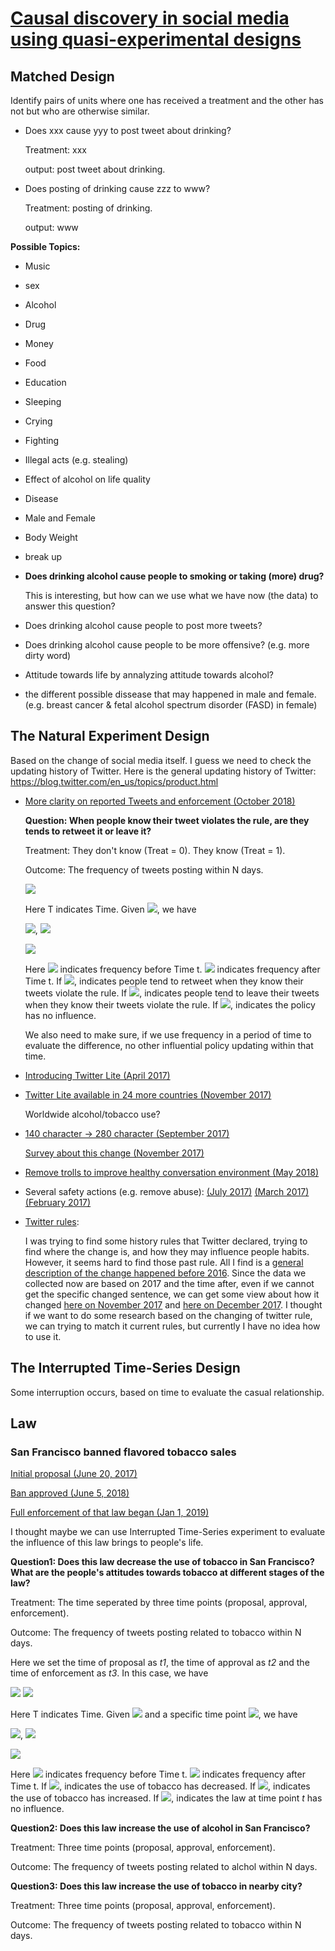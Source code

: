 # [Causal discovery in social media using quasi-experimental designs](https://dl.acm.org/citation.cfm?id=1964859)

## Matched Design
Identify pairs of units where one has received a treatment and the other has not but who are otherwise similar.

- Does xxx cause yyy to post tweet about drinking?

  Treatment: xxx

  output: post tweet about drinking.

- Does posting of drinking cause zzz to www?

  Treatment: posting of drinking.

  output: www
  
**Possible Topics:** 
  - Music
  - sex
  - Alcohol
  - Drug
  - Money
  - Food
  - Education
  - Sleeping
  - Crying
  - Fighting
  - Illegal acts (e.g. stealing)
  - Effect of alcohol on life quality
  - Disease
  - Male and Female
  - Body Weight
  - break up
  - **Does drinking alcohol cause people to smoking or taking (more) drug?**
  
    This is interesting, but how can we use what we have now (the data) to answer this question?
  - Does drinking alcohol cause people to post more tweets?
  - Does drinking alcohol cause people to be more offensive? (e.g. more dirty word)
  - Attitude towards life by annalyzing attitude towards alcohol?
  - the different possible dissease that may happened in male and female. (e.g. breast cancer & fetal alcohol spectrum disorder (FASD) in female) 

## The Natural Experiment Design
Based on the change of social media itself. I guess we need to check the updating history of Twitter. Here is the general updating history of Twitter: https://blog.twitter.com/en_us/topics/product.html

- [More clarity on reported Tweets and enforcement (October 2018)](https://blog.twitter.com/en_us/topics/product/2018/more-clarity-on-reported-tweets-and-enforcement.html)
    
  **Question: When people know their tweet violates the rule, are they tends to retweet it or leave it?**
  
  Treatment: They don't know (Treat = 0). They know (Treat = 1). 
  
  Outcome: The frequency of tweets posting within N days. 

  ![](http://latex.codecogs.com/gif.latex?T<t,Treat\=0;T\\geq{t},Treat\=1)

  Here T indicates Time. Given ![](http://latex.codecogs.com/gif.latex?N\\in\\{1,3,5,10,15,20,25,30\\}), we have
    
  ![](http://latex.codecogs.com/gif.latex?freq_{before}\=\\frac{\\sum_{i\=t-N}^{t}num_i(posting)}{N}),  ![](http://latex.codecogs.com/gif.latex?freq_{after}\=\\frac{\\sum_{i\=t}^{t+N}num_i(posting)}{N})
  

  ![](http://latex.codecogs.com/gif.latex?diff\=freq_{before}-freq_{after})

  Here ![](http://latex.codecogs.com/gif.latex?freq_{before}) indicates frequency before Time t. ![](http://latex.codecogs.com/gif.latex?freq_{after}) indicates frequency after Time t. 
  If ![](http://latex.codecogs.com/gif.latex?diff<0), indicates people tend to retweet when they know their tweets violate the rule. 
  If ![](http://latex.codecogs.com/gif.latex?diff>0), indicates people tend to leave their tweets when they know their tweets violate the rule. 
  If ![](http://latex.codecogs.com/gif.latex?diff\\to0), indicates the policy has no influence. 

  We also need to make sure, if we use frequency in a period of time to evaluate the difference, no other influential policy updating within that time.



- [Introducing Twitter Lite (April 2017)](https://blog.twitter.com/en_us/topics/product/2017/introducing-twitter-lite.html)
- [Twitter Lite available in 24 more countries (November 2017)](https://blog.twitter.com/en_us/topics/product/2017/twitter-lite-in-the-google-play-store-in-24-more-countries.html) 
  
  Worldwide alcohol/tobacco use?

- [140 character -> 280 character (September 2017)](https://blog.twitter.com/official/en_us/topics/product/2017/Giving-you-more-characters-to-express-yourself.html)

  [Survey about this change (November 2017)](https://blog.twitter.com/en_us/topics/product/2017/tweetingmadeeasier.html)

- [Remove trolls to improve healthy conversation environment (May 2018)](https://blog.twitter.com/en_us/topics/product/2018/Serving_Healthy_Conversation.html)

- Several safety actions (e.g. remove abuse):
  [(July 2017)](https://blog.twitter.com/en_us/topics/product/2017/Our-Safety-Work-Results-Update.html)
  [(March 2017)](https://blog.twitter.com/en_us/topics/product/2017/our-latest-update-on-safety.html)
  [(February 2017)](https://blog.twitter.com/en_us/topics/product/2017/an-update-on-safety.html)

- [Twitter rules](https://help.twitter.com/en/rules-and-policies/twitter-rules): 

  I was trying to find some history rules that Twitter declared, trying to find where the change is, and how they may influence people habits. However, it seems hard to find those past rule. All I find is a [general description of the change happened before 2016](https://www.vice.com/en_us/article/z43xw3/the-history-of-twitters-rules). Since the data we collected now are based on 2017 and the time after, even if we cannot get the specific changed sentence, we can get some view about how it changed [here on November 2017](https://blog.twitter.com/en_us/topics/company/2017/Clarifying_The_Twitter_Rules.html) and [here on December 2017](https://blog.twitter.com/en_us/topics/company/2017/safetypoliciesdec2017.html). I thought if we want to do some research based on the changing of twitter rule, we can trying to match it current rules, but currently I have no idea how to use it.




## The Interrupted Time-Series Design
Some interruption occurs, based on time to evaluate the casual relationship.


## Law

### San Francisco banned flavored tobacco sales
[Initial proposal (June 20, 2017)](https://www.cnn.com/2017/06/22/health/san-francisco-vaping-menthols-ban-bn/index.html)

[Ban approved (June 5, 2018)](https://www.cnbc.com/2018/06/06/san-francisco-approves-ban-on-menthol-cigarettes-and-flavored-e-cigarette-liquids.html)

[Full enforcement of that law began (Jan 1, 2019)](https://www.kalw.org/post/san-francisco-banned-flavored-tobacco-sales-now-what#stream/0)

I thought maybe we can use Interrupted Time-Series experiment to evaluate the influence of this law brings to people's life. 

**Question1: Does this law decrease the use of tobacco in San Francisco? What are the people's attitudes towards tobacco at different stages of the law?**

Treatment: The time seperated by three time points (proposal, approval, enforcement). 

Outcome: The frequency of tweets posting related to tobacco within N days. 


Here we set the time of proposal as *t1*, the time of approval as *t2* and the time of enforcement as *t3*. In this case, we have

![](http://latex.codecogs.com/gif.latex?T<t1,Treat\=0;t1\\leq{T}<t2,Treat\=1;)
![](http://latex.codecogs.com/gif.latex?t2\\leq{T}<t3,Treat\=2;T\\geq{t3},Treat\=3)

Here T indicates Time. Given ![](http://latex.codecogs.com/gif.latex?N\\in\\{1,3,5,10,15,20,25,30\\}) and a specific time point ![](http://latex.codecogs.com/gif.latex?t\\in\\{t1,t2,t3\\}), we have

![](http://latex.codecogs.com/gif.latex?freq_{before_t}\=\\frac{\\sum_{i\=t-N}^{t}num_i(posting)}{N}),  ![](http://latex.codecogs.com/gif.latex?freq_{after_t}\=\\frac{\\sum_{i\=t}^{t+N}num_i(posting)}{N})

![](http://latex.codecogs.com/gif.latex?diff_t\=freq_{before_t}-freq_{after_t})

Here ![](http://latex.codecogs.com/gif.latex?freq_{before_t}) indicates frequency before Time t. ![](http://latex.codecogs.com/gif.latex?freq_{after_t}) indicates frequency after Time t. 
If ![](http://latex.codecogs.com/gif.latex?diff_t<0), indicates the use of tobacco has decreased. 
If ![](http://latex.codecogs.com/gif.latex?diff_t>0), indicates the use of tobacco has increased. 
If ![](http://latex.codecogs.com/gif.latex?diff_t\\to0), indicates the law at time point *t* has no influence. 



**Question2: Does this law increase the use of alcohol in San Francisco?**

Treatment: Three time points (proposal, approval, enforcement). 

Outcome: The frequency of tweets posting related to alchol within N days. 

**Question3: Does this law increase the use of tobacco in nearby city?**

Treatment: Three time points (proposal, approval, enforcement). 

Outcome: The frequency of tweets posting related to tobacco within N days. 















